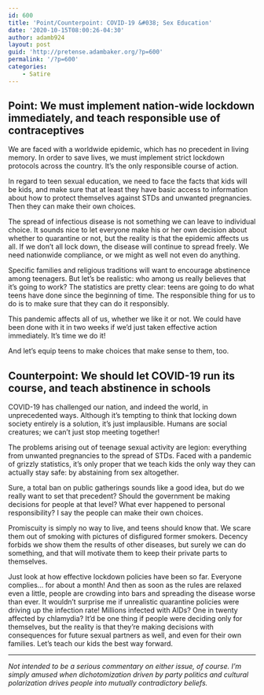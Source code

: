 ```yaml
---
id: 600
title: 'Point/Counterpoint: COVID-19 &#038; Sex Education'
date: '2020-10-15T08:00:26-04:30'
author: adamb924
layout: post
guid: 'http://pretense.adambaker.org/?p=600'
permalink: '/?p=600'
categories:
    - Satire
---
```


## Point: We must implement nation-wide lockdown immediately, and teach responsible use of contraceptives

We are faced with a worldwide epidemic, which has no precedent in living memory. In order to save lives, we must implement strict lockdown protocols across the country. It’s the only responsible course of action.

In regard to teen sexual education, we need to face the facts that kids will be kids, and make sure that at least they have basic access to information about how to protect themselves against STDs and unwanted pregnancies. Then they can make their own choices.

The spread of infectious disease is not something we can leave to individual choice. It sounds nice to let everyone make his or her own decision about whether to quarantine or not, but the reality is that the epidemic affects us all. If we don’t all lock down, the disease will continue to spread freely. We need nationwide compliance, or we might as well not even do anything.

Specific families and religious traditions will want to encourage abstinence among teenagers. But let’s be realistic: who among us really believes that it’s going to work? The statistics are pretty clear: teens are going to do what teens have done since the beginning of time. The responsible thing for us to do is to make sure that they can do it responsibly.

This pandemic affects all of us, whether we like it or not. We could have been done with it in two weeks if we’d just taken effective action immediately. It’s time we do it!

And let’s equip teens to make choices that make sense to them, too.

## Counterpoint: We should let COVID-19 run its course, and teach abstinence in schools

COVID-19 has challenged our nation, and indeed the world, in unprecedented ways. Although it’s tempting to think that locking down society entirely is a solution, it’s just implausible. Humans are social creatures; we can’t just stop meeting together!

The problems arising out of teenage sexual activity are legion: everything from unwanted pregnancies to the spread of STDs. Faced with a pandemic of grizzly statistics, it’s only proper that we teach kids the only way they can actually stay safe: by abstaining from sex altogether.

Sure, a total ban on public gatherings sounds like a good idea, but do we really want to set that precedent? Should the government be making decisions for people at that level? What ever happened to personal responsibility? I say the people can make their own choices.

Promiscuity is simply no way to live, and teens should know that. We scare them out of smoking with pictures of disfigured former smokers. Decency forbids we show them the results of other diseases, but surely we can do something, and that will motivate them to keep their private parts to themselves.

Just look at how effective lockdown policies have been so far. Everyone complies… for about a month! And then as soon as the rules are relaxed even a little, people are crowding into bars and spreading the disease worse than ever. It wouldn’t surprise me if unrealistic quarantine policies were driving up the infection rate! Millions infected with AIDs? One in twenty affected by chlamydia? It’d be one thing if people were deciding only for themselves, but the reality is that they’re making decisions with consequences for future sexual partners as well, and even for their own families. Let’s teach our kids the best way forward.

- - - - - -

*Not intended to be a serious commentary on either issue, of course. I’m simply amused when dichotomization driven by party politics and cultural polarization drives people into mutually contradictory beliefs.*